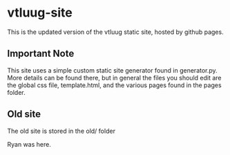 # vtluug-site
This is the updated version of the vtluug static site, hosted by github pages.

## Important Note
This site uses a simple custom static site generator found in generator.py. More details
can be found there, but in general the files you should edit are the global css file,
template.html, and the various pages found in the pages folder.

## Old site
The old site is stored in the old/ folder


Ryan was here.
